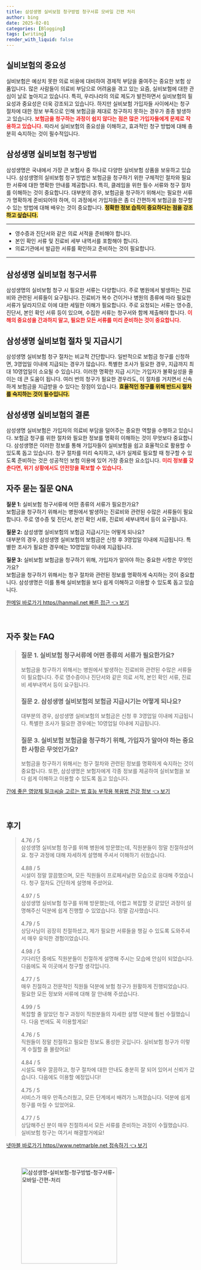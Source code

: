```yaml
---
title: 삼성생명 실비보험 청구방법 청구서류 모바일 간편 처리
author: bing
date: 2025-02-01
categories: [Blogging]
tags: [writing]
render_with_liquid: false
---
```



<h2 id='실비보험의 중요성'>실비보험의 중요성</h2>

<p>실비보험은 예상치 못한 의료 비용에 대비하여 경제적 부담을 줄여주는 중요한 보험 상품입니다. 많은 사람들이 의료비 부담으로 어려움을 겪고 있는 요즘, 실비보험에 대한 관심이 날로 높아지고 있습니다. 특히, 우리나라의 의료 제도가 발전하면서 실비보험의 필요성과 중요성은 더욱 강조되고 있습니다. 하지만 실비보험 가입자들 사이에서는 청구 절차에 대한 정보 부족으로 인해 보험금을 제대로 청구하지 못하는 경우가 종종 발생하고 있습니다. <b><span style="color: #ee2323;">보험금을 청구하는 과정이 쉽지 않다는 점은 많은 가입자들에게 문제로 작용하고 있습니다.</span></b> 따라서 실비보험의 중요성을 이해하고, 효과적인 청구 방법에 대해 충분히 숙지하는 것이 필수적입니다.</p>

<h2 id='삼성생명 실비보험 청구방법'>삼성생명 실비보험 청구방법</h2>

<p>삼성생명은 국내에서 가장 큰 보험사 중 하나로 다양한 실비보험 상품을 보유하고 있습니다. 삼성생명의 실비보험 청구 방법은 보험금을 청구하기 위한 구체적인 절차와 필요한 서류에 대한 명확한 안내를 제공합니다. 특히, 클레임을 위한 필수 서류와 청구 절차를 이해하는 것이 중요합니다. 대부분의 경우, 보험금을 청구하기 위해서는 필요한 서류가 명확하게 준비되어야 하며, 이 과정에서 가입자들은 좀 더 간편하게 보험금을 청구할 수 있는 방법에 대해 배우는 것이 중요합니다. <b><span style="background-color: #ffe066;">정확한 정보 습득이 중요하다는 점을 강조하고 싶습니다.</span></b></p>

<hr />

<ul>
    <li>영수증과 진단서와 같은 의료 서적을 준비해야 합니다.</li>
    <li>본인 확인 서류 및 진료비 세부 내역서를 포함해야 합니다.</li>
    <li>의료기관에서 발급한 서류를 확인하고 준비하는 것이 필요합니다.</li>
</ul>

<hr />

<h2 id='삼성생명 실비보험 청구서류'>삼성생명 실비보험 청구서류</h2>

<p>삼성생명의 실비보험 청구 시 필요한 서류는 다양합니다. 주로 병원에서 발생하는 진료비와 관련된 서류들이 요구됩니다. 진료비가 복수 건이거나 병원의 종류에 따라 필요한 서류가 달라지므로 이에 대한 세밀한 이해가 필요합니다. 주로 요청되는 서류는 영수증, 진단서, 본인 확인 서류 등이 있으며, 수집한 서류는 청구서와 함께 제출해야 합니다. <b><span style="color: #ee2323;">이해의 중요성을 간과하지 말고, 필요한 모든 서류를 미리 준비하는 것이 중요합니다.</span></b></p>

<h2 id='삼성생명 실비보험 절차 및 지급시기'>삼성생명 실비보험 절차 및 지급시기</h2>

<p>삼성생명 실비보험 청구 절차는 비교적 간단합니다. 일반적으로 보험금 청구를 신청하면, 3영업일 이내에 지급되는 경우가 많습니다. 특별한 조사가 필요한 경우, 지급까지 최대 10영업일이 소요될 수 있습니다. 이러한 명확한 지급 시기는 가입자가 불확실성을 줄이는 데 큰 도움이 됩니다. 여러 번의 청구가 필요한 경우라도, 이 절차를 거치면서 신속하게 보험금을 지급받을 수 있다는 장점이 있습니다. <b><span style="background-color: #ffe066;">효율적인 청구를 위해 반드시 절차를 숙지하는 것이 필수입니다.</span></b></p>

<h2 id='삼성생명 실비보험의 결론'>삼성생명 실비보험의 결론</h2>

<p>삼성생명 실비보험은 가입자의 의료비 부담을 덜어주는 중요한 역할을 수행하고 있습니다. 보험금 청구를 위한 절차와 필요한 정보를 명확히 이해하는 것이 무엇보다 중요합니다. 삼성생명은 이러한 정보를 통해 가입자들이 실비보험을 쉽고 효율적으로 활용할 수 있도록 돕고 있습니다. 청구 절차를 미리 숙지하고, 내가 실제로 필요할 때 청구할 수 있도록 준비하는 것은 성공적인 보험 이용에 있어 가장 중요한 요소입니다. <b><span style="color: #ee2323;">미리 정보를 갖춘다면, 위기 상황에서도 안전망을 확보할 수 있습니다.</span></b></p>

<h2 id='자주 묻는 질문 QNA'>자주 묻는 질문 QNA</h2>

<p><b>질문 1:</b> 실비보험 청구서류에 어떤 종류의 서류가 필요한가요? <br>보험금을 청구하기 위해서는 병원에서 발생하는 진료비와 관련된 수많은 서류들이 필요합니다. 주로 영수증 및 진단서, 본인 확인 서류, 진료비 세부내역서 등이 요구됩니다.</p>

<p><b>질문 2:</b> 삼성생명 실비보험의 보험금 지급시기는 어떻게 되나요?<br>대부분의 경우, 삼성생명 실비보험의 보험금은 신청 후 3영업일 이내에 지급됩니다. 특별한 조사가 필요한 경우에는 10영업일 이내에 지급됩니다.</p>

<p><b>질문 3:</b> 실비보험 보험금을 청구하기 위해, 가입자가 알아야 하는 중요한 사항은 무엇인가요? <br>보험금을 청구하기 위해서는 청구 절차와 관련된 정보를 명확하게 숙지하는 것이 중요합니다. 삼성생명은 이를 통해 실비보험을 보다 쉽게 이해하고 이용할 수 있도록 돕고 있습니다.</p>


<p><a class="click-button" title="한메일 바로가기 https//hanmail.net 빠른 접근" href="https://blackassets.github.io/posts/%ED%95%9C%EB%A9%94%EC%9D%BC-%EB%B0%94%EB%A1%9C%EA%B0%80%EA%B8%B0-httpshanmail.net-%EB%B9%A0%EB%A5%B8-%EC%A0%91%EA%B7%BC/" rel="dofollow">한메일 바로가기 https//hanmail.net 빠른 접근 👈 보기</a></p><br>
<h2 id='자주_찾는_FAQ'>자주 찾는 FAQ</h2>
<div itemscope="" itemtype="https://schema.org/FAQPage"> 
<blockquote> 
<div itemscope="" itemprop="mainEntity" itemtype="https://schema.org/Question"> 
<h3 itemprop="name">질문 1. 실비보험 청구서류에 어떤 종류의 서류가 필요한가요?</h3> 
<div itemscope="" itemprop="acceptedAnswer" itemtype="https://schema.org/Answer"> 
<span itemprop="text"> 
<p>보험금을 청구하기 위해서는 병원에서 발생하는 진료비와 관련된 수많은 서류들이 필요합니다. 주로 영수증이나 진단서와 같은 의료 서적, 본인 확인 서류, 진료비 세부내역서 등이 요구됩니다.</p> 
</span> 
</div> 
</div> 

<div itemscope="" itemprop="mainEntity" itemtype="https://schema.org/Question"> 
<h3 itemprop="name">질문 2. 삼성생명 실비보험의 보험금 지급시기는 어떻게 되나요?</h3> 
<div itemscope="" itemprop="acceptedAnswer" itemtype="https://schema.org/Answer"> 
<span itemprop="text"> 
<p>대부분의 경우, 삼성생명 실비보험의 보험금은 신청 후 3영업일 이내에 지급됩니다. 특별한 조사가 필요한 경우에는 10영업일 이내에 지급됩니다.</p> 
</span> 
</div> 
</div> 

<div itemscope="" itemprop="mainEntity" itemtype="https://schema.org/Question"> 
<h3 itemprop="name">질문 3. 실비보험 보험금을 청구하기 위해, 가입자가 알아야 하는 중요한 사항은 무엇인가요?</h3> 
<div itemscope="" itemprop="acceptedAnswer" itemtype="https://schema.org/Answer"> 
<span itemprop="text"> 
<p>보험금을 청구하기 위해서는 청구 절차와 관련된 정보를 명확하게 숙지하는 것이 중요합니다. 또한, 삼성생명은 보험자에게 각종 정보를 제공하여 실비보험을 보다 쉽게 이해하고 이용할 수 있도록 돕고 있습니다.</p> 
</span> 
</div> 
</div> 
</blockquote> 
</div>
<p><a class="click-button" title="간에 좋은 영양제 밀크씨슬 고르는 법 효능 부작용 복용법 건강 정보" href="https://blackassets.github.io/posts/%EA%B0%84%EC%97%90-%EC%A2%8B%EC%9D%80-%EC%98%81%EC%96%91%EC%A0%9C-%EB%B0%80%ED%81%AC%EC%94%A8%EC%8A%AC-%EA%B3%A0%EB%A5%B4%EB%8A%94-%EB%B2%95-%ED%9A%A8%EB%8A%A5-%EB%B6%80%EC%9E%91%EC%9A%A9-%EB%B3%B5%EC%9A%A9%EB%B2%95-%EA%B1%B4%EA%B0%95-%EC%A0%95%EB%B3%B4/" rel="dofollow">간에 좋은 영양제 밀크씨슬 고르는 법 효능 부작용 복용법 건강 정보 👈 보기</a></p><br>
<h2 id='후기'>후기</h2>
<div itemscope itemtype="https://schema.org/Product">
  <blockquote>
  <div itemprop="review" itemscope itemtype="https://schema.org/Review">
      <div itemprop="reviewRating" itemscope itemtype="https://schema.org/Rating"> <span itemprop="ratingValue">4.76</span> / <span itemprop="bestRating">5</span> </div>
      <span itemprop="reviewBody">삼성생명 실비보험 청구를 위해 병원에 방문했는데, 직원분들이 정말 친절하셨어요. 청구 과정에 대해 자세하게 설명해 주셔서 이해하기 쉬웠습니다.</span>
  </div>
  <br>
  <div itemprop="review" itemscope itemtype="https://schema.org/Review">
      <div itemprop="reviewRating" itemscope itemtype="https://schema.org/Rating"> <span itemprop="ratingValue">4.88</span> / <span itemprop="bestRating">5</span> </div>
      <span itemprop="reviewBody">시설이 정말 깔끔했으며, 모든 직원들이 프로페셔널한 모습으로 응대해 주었습니다. 청구 절차도 간단하게 설명해 주셨어요.</span>
  </div>
  <br>
  <div itemprop="review" itemscope itemtype="https://schema.org/Review">
      <div itemprop="reviewRating" itemscope itemtype="https://schema.org/Rating"> <span itemprop="ratingValue">4.97</span> / <span itemprop="bestRating">5</span> </div>
      <span itemprop="reviewBody">삼성생명 실비보험 청구를 위해 방문했는데, 어렵고 복잡할 것 같았던 과정이 설명해주신 덕분에 쉽게 진행할 수 있었습니다. 정말 감사했습니다.</span>
  </div>
  <br>
  <div itemprop="review" itemscope itemtype="https://schema.org/Review">
      <div itemprop="reviewRating" itemscope itemtype="https://schema.org/Rating"> <span itemprop="ratingValue">4.79</span> / <span itemprop="bestRating">5</span> </div>
      <span itemprop="reviewBody">상담사님이 굉장히 친절하셨고, 제가 필요한 서류들을 챙길 수 있도록 도와주셔서 매우 유익한 경험이었습니다.</span>
  </div>
  <br>
  <div itemprop="review" itemscope itemtype="https://schema.org/Review">
      <div itemprop="reviewRating" itemscope itemtype="https://schema.org/Rating"> <span itemprop="ratingValue">4.98</span> / <span itemprop="bestRating">5</span> </div>
      <span itemprop="reviewBody">기다리던 중에도 직원분들이 친절하게 설명해 주시는 모습에 안심이 되었습니다. 다음에도 꼭 이곳에서 청구할 생각입니다.</span>
  </div>
  <br>
  <div itemprop="review" itemscope itemtype="https://schema.org/Review">
      <div itemprop="reviewRating" itemscope itemtype="https://schema.org/Rating"> <span itemprop="ratingValue">4.77</span> / <span itemprop="bestRating">5</span> </div>
      <span itemprop="reviewBody">매우 친절하고 전문적인 직원들 덕분에 보험 청구가 원활하게 진행되었습니다. 필요한 모든 정보와 서류에 대해 잘 안내해 주셨습니다.</span>
  </div>
  <br>
  <div itemprop="review" itemscope itemtype="https://schema.org/Review">
      <div itemprop="reviewRating" itemscope itemtype="https://schema.org/Rating"> <span itemprop="ratingValue">4.99</span> / <span itemprop="bestRating">5</span> </div>
      <span itemprop="reviewBody">복잡할 줄 알았던 청구 과정이 직원분들의 자세한 설명 덕분에 훨씬 수월했습니다. 다음 번에도 꼭 이용할게요!</span>
  </div>
  <br>
  <div itemprop="review" itemscope itemtype="https://schema.org/Review">
      <div itemprop="reviewRating" itemscope itemtype="https://schema.org/Rating"> <span itemprop="ratingValue">4.76</span> / <span itemprop="bestRating">5</span> </div>
      <span itemprop="reviewBody">직원들이 정말 친절하고 필요한 정보도 풍성한 곳입니다. 실비보험 청구가 이렇게 수월할 줄 몰랐어요!</span>
  </div>
  <br>
  <div itemprop="review" itemscope itemtype="https://schema.org/Review">
      <div itemprop="reviewRating" itemscope itemtype="https://schema.org/Rating"> <span itemprop="ratingValue">4.84</span> / <span itemprop="bestRating">5</span> </div>
      <span itemprop="reviewBody">시설도 매우 깔끔하고, 청구 절차에 대한 안내도 충분히 잘 되어 있어서 신뢰가 갔습니다. 다음에도 이용할 예정입니다!</span>
  </div>
  <br>
  <div itemprop="review" itemscope itemtype="https://schema.org/Review">
      <div itemprop="reviewRating" itemscope itemtype="https://schema.org/Rating"> <span itemprop="ratingValue">4.75</span> / <span itemprop="bestRating">5</span> </div>
      <span itemprop="reviewBody">서비스가 매우 만족스러웠고, 모든 단계에서 배려가 느껴졌습니다. 덕분에 쉽게 청구를 마칠 수 있었어요.</span>
  </div>
  <br>
  <div itemprop="review" itemscope itemtype="https://schema.org/Review">
      <div itemprop="reviewRating" itemscope itemtype="https://schema.org/Rating"> <span itemprop="ratingValue">4.77</span> / <span itemprop="bestRating">5</span> </div>
      <span itemprop="reviewBody">상담해주신 분이 매우 친절하셔서 모든 서류를 준비하는 과정이 수월했습니다. 실비보험 청구는 여기서 해결할거에요!</span>
  </div>
  </blockquote>
</div>
<p><a class="click-button" title="넷마블 바로가기 https//www.netmarble.net 접속하기" href="https://blackassets.github.io/posts/%EB%84%B7%EB%A7%88%EB%B8%94-%EB%B0%94%EB%A1%9C%EA%B0%80%EA%B8%B0-httpswww.netmarble.net-%EC%A0%91%EC%86%8D%ED%95%98%EA%B8%B0/" rel="dofollow">넷마블 바로가기 https//www.netmarble.net 접속하기 👈 보기</a></p><br>
<figure class="image"><img src="https://blackassets.github.io/assets/img/thumbnail/삼성생명-실비보험-청구방법-청구서류-모바일-간편-처리.webp" alt="삼성생명-실비보험-청구방법-청구서류-모바일-간편-처리" width="256" height="256"></figure>